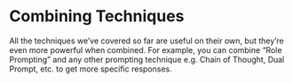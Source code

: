 # Combining Techniques

All the techniques we’ve covered so far are useful on their own, but they’re even more powerful when combined. For example, you can combine “Role Prompting” and any other prompting technique e.g. Chain of Thought, Dual Prompt, etc. to get more specific responses.
